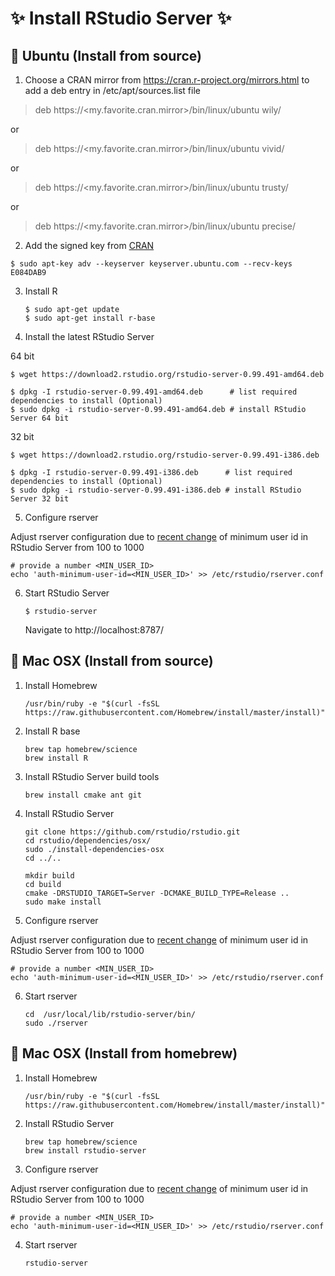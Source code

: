 # :sparkles: Install RStudio Server :sparkles:
## :penguin: Ubuntu (Install from source)
1. Choose a CRAN mirror from https://cran.r-project.org/mirrors.html to add a deb entry in /etc/apt/sources.list file
  
  > deb https://<my.favorite.cran.mirror>/bin/linux/ubuntu wily/
  
  or
  
  > deb https://<my.favorite.cran.mirror>/bin/linux/ubuntu vivid/
  
  or
  
  > deb https://<my.favorite.cran.mirror>/bin/linux/ubuntu trusty/
  
  or
  
  > deb https://<my.favorite.cran.mirror>/bin/linux/ubuntu precise/
2. Add the signed key from [CRAN](https://cran.rstudio.com/bin/linux/ubuntu/README.html)

  ```shell
  $ sudo apt-key adv --keyserver keyserver.ubuntu.com --recv-keys E084DAB9
  ```
  
3. Install R

   ```shell
   $ sudo apt-get update
   $ sudo apt-get install r-base
   ```
   
4. Install the latest RStudio Server

  64 bit
  ```shell
  $ wget https://download2.rstudio.org/rstudio-server-0.99.491-amd64.deb
  
  $ dpkg -I rstudio-server-0.99.491-amd64.deb      # list required dependencies to install (Optional)
  $ sudo dpkg -i rstudio-server-0.99.491-amd64.deb # install RStudio Server 64 bit
  ```
  32 bit
  ```shell
  $ wget https://download2.rstudio.org/rstudio-server-0.99.491-i386.deb
  
  $ dpkg -I rstudio-server-0.99.491-i386.deb      # list required dependencies to install (Optional)
  $ sudo dpkg -i rstudio-server-0.99.491-i386.deb # install RStudio Server 32 bit
  ```

5. Configure rserver
  
  Adjust rserver configuration due to [recent change](https://github.com/rstudio/rstudio/commit/d89fdd0c125889f028a0f19309aa8083e4cf9164) of minimum user id in RStudio Server from 100 to 1000

   ```shell
   # provide a number <MIN_USER_ID> 
   echo 'auth-minimum-user-id=<MIN_USER_ID>' >> /etc/rstudio/rserver.conf
   ```
   
6. Start RStudio Server

    ```shell
    $ rstudio-server
    ```
    Navigate to http://localhost:8787/

## :penguin: Mac OSX (Install from source)

1. Install Homebrew

   ```shell
   /usr/bin/ruby -e "$(curl -fsSL https://raw.githubusercontent.com/Homebrew/install/master/install)"
   ```
  
2. Install R base

   ```shell
   brew tap homebrew/science
   brew install R
   ```

3. Install RStudio Server build tools

   ```shell
   brew install cmake ant git
   ```
   
4. Install RStudio Server

   ```shell
   git clone https://github.com/rstudio/rstudio.git
   cd rstudio/dependencies/osx/
   sudo ./install-dependencies-osx
   cd ../..
  
   mkdir build
   cd build
   cmake -DRSTUDIO_TARGET=Server -DCMAKE_BUILD_TYPE=Release ..
   sudo make install
   ```
   
5. Configure rserver
  
  Adjust rserver configuration due to [recent change](https://github.com/rstudio/rstudio/commit/d89fdd0c125889f028a0f19309aa8083e4cf9164) of minimum user id in RStudio Server from 100 to 1000

   ```shell
   # provide a number <MIN_USER_ID> 
   echo 'auth-minimum-user-id=<MIN_USER_ID>' >> /etc/rstudio/rserver.conf
   ```
   
6. Start rserver

   ```shell
   cd  /usr/local/lib/rstudio-server/bin/
   sudo ./rserver
   ```

## :penguin: Mac OSX (Install from homebrew)
1. Install Homebrew

   ```shell
   /usr/bin/ruby -e "$(curl -fsSL https://raw.githubusercontent.com/Homebrew/install/master/install)"
   ```
   
2. Install RStudio Server

   ```shell
   brew tap homebrew/science
   brew install rstudio-server
   ```
   
3. Configure rserver
  
  Adjust rserver configuration due to [recent change](https://github.com/rstudio/rstudio/commit/d89fdd0c125889f028a0f19309aa8083e4cf9164) of minimum user id in RStudio Server from 100 to 1000

   ```shell
   # provide a number <MIN_USER_ID> 
   echo 'auth-minimum-user-id=<MIN_USER_ID>' >> /etc/rstudio/rserver.conf
   ```
   
4. Start rserver

   ```shell
   rstudio-server
   ```
